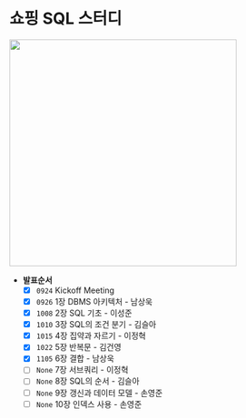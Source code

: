 # 쇼핑 SQL 스터디
[<img src="http://www.hanbit.co.kr/data/books/B4250257160_l.jpg" height=400>](http://www.hanbit.co.kr/store/books/look.php?p_code=B4250257160)

- **발표순서**
    - [x] `0924` Kickoff Meeting
    - [x] `0926` 1장 DBMS 아키텍처 - 남상욱
    - [x] `1008` 2장 SQL 기초 - 이성준
    - [x] `1010` 3장 SQL의 조건 분기 - 김슬아
    - [x] `1015` 4장 집약과 자르기 - 이정혁
    - [x] `1022` 5장 반복문 - 김건영
    - [x] `1105` 6장 결합 - 남상욱
    - [ ] `None` 7장 서브쿼리 - 이정혁
    - [ ] `None` 8장 SQL의 순서 - 김슬아
    - [ ] `None` 9장 갱신과 데이터 모델 - 손영준
    - [ ] `None` 10장 인덱스 사용 - 손영준

